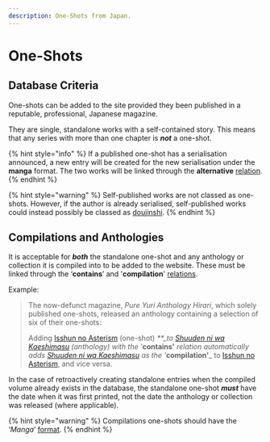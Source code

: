 ```yaml
---
description: One-Shots from Japan.
---
```


# One-Shots

## Database Criteria

One-shots can be added to the site provided they been published in a reputable, professional, Japanese magazine.   
  
They are single, standalone works with a self-contained story. This means that any series with more than one chapter is _**not**_ a one-shot.

{% hint style="info" %}
If a published one-shot has a serialisation announced, a new entry will be created for the new serialisation under the **manga** format. The two works will be linked through the **alternative** [relation](../../submission-form/relations.md).
{% endhint %}

{% hint style="warning" %}
Self-published works are not classed as one-shots. However, if the author is already serialised, self-published works could instead possibly be classed as [doujinshi](doujinshi.md).
{% endhint %}

## Compilations and Anthologies

It is acceptable for _**both**_ the standalone one-shot and any anthology or collection it is compiled into to be added to the website. These must be linked through the ‘**contains**’ and '**compilation**' [relations](../../submission-form/relations.md).

Example:

> The now-defunct magazine, _Pure Yuri Anthology Hirari_, which solely published one-shots, released an anthology containing a selection of six of their one-shots:
>
> Adding [Isshun no Asterism](https://anilist.co/manga/104980) \(one-shot\) _\*\*\_to_ [_Shuuden ni wa Kaeshimasu_](https://anilist.co/manga/85662/Shuuden-ni-wa-Kaeshimasu/) _\(anthology\) with the '_**contains'** _relation automatically adds_ [_Shuuden ni wa Kaeshimasu_](https://anilist.co/manga/85662/Shuuden-ni-wa-Kaeshimasu/) _as the '_**compilation'**\_ to [Isshun no Asterism](https://anilist.co/manga/104980), and vice versa.

In the case of retroactively creating standalone entries when the compiled volume already exists in the database, the standalone one-shot _**must**_ have the date when it was first printed, not the date the anthology or collection was released \(where applicable\).

{% hint style="warning" %}
Compilations one-shots should have the ‘_Manga_’ [format](../../submission-form/general/typings/untitled-6.md).
{% endhint %}

